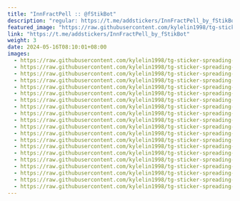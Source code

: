```yaml
---
title: "InnFractPell :: @fStikBot"
description: "regular: https://t.me/addstickers/InnFractPell_by_fStikBot"
featured_image: "https://raw.githubusercontent.com/kylelin1998/tg-sticker-spreading-worldwide-images/main/img/8e19e9e9-e7f4-432f-bb6f-bf96360dfc13.jpg"
link: "https://t.me/addstickers/InnFractPell_by_fStikBot"
weight: 3
date: 2024-05-16T08:10:01+08:00
images:
  - https://raw.githubusercontent.com/kylelin1998/tg-sticker-spreading-worldwide-images/main/img/8e19e9e9-e7f4-432f-bb6f-bf96360dfc13.jpg
  - https://raw.githubusercontent.com/kylelin1998/tg-sticker-spreading-worldwide-images/main/img/fce0f96c-6977-457b-968c-83e72c188912.jpg
  - https://raw.githubusercontent.com/kylelin1998/tg-sticker-spreading-worldwide-images/main/img/924d31cb-75ad-4764-abaf-3853c7240047.jpg
  - https://raw.githubusercontent.com/kylelin1998/tg-sticker-spreading-worldwide-images/main/img/74e58d0c-0f2f-424e-bbfe-985c5d501e2b.jpg
  - https://raw.githubusercontent.com/kylelin1998/tg-sticker-spreading-worldwide-images/main/img/b1618789-4f41-4325-9fcb-fca82021aa18.jpg
  - https://raw.githubusercontent.com/kylelin1998/tg-sticker-spreading-worldwide-images/main/img/bd60cedc-da48-40a7-9641-7f01b3208e22.jpg
  - https://raw.githubusercontent.com/kylelin1998/tg-sticker-spreading-worldwide-images/main/img/287d5693-66c5-4f36-8a6d-5426b05639c5.jpg
  - https://raw.githubusercontent.com/kylelin1998/tg-sticker-spreading-worldwide-images/main/img/7aa3f503-53d6-428c-b6ea-58abf2effcb8.jpg
  - https://raw.githubusercontent.com/kylelin1998/tg-sticker-spreading-worldwide-images/main/img/7fcda727-8aae-43f7-adcd-45625cfe7e6f.jpg
  - https://raw.githubusercontent.com/kylelin1998/tg-sticker-spreading-worldwide-images/main/img/33a8b5ec-a493-4ba6-a266-48def3a5be1d.jpg
  - https://raw.githubusercontent.com/kylelin1998/tg-sticker-spreading-worldwide-images/main/img/a7a21cec-65fe-4ccd-8161-1404c03c146d.jpg
  - https://raw.githubusercontent.com/kylelin1998/tg-sticker-spreading-worldwide-images/main/img/bb965f3c-ff5c-4677-bdda-1466d7c4ed67.jpg
  - https://raw.githubusercontent.com/kylelin1998/tg-sticker-spreading-worldwide-images/main/img/9b16bb01-552b-4cc0-949e-4f1d87fd34c4.jpg
  - https://raw.githubusercontent.com/kylelin1998/tg-sticker-spreading-worldwide-images/main/img/3e2315ce-0691-4736-bfbf-115681b8760e.jpg
  - https://raw.githubusercontent.com/kylelin1998/tg-sticker-spreading-worldwide-images/main/img/6918cf20-151f-422a-8afb-df3570fcbce8.jpg
  - https://raw.githubusercontent.com/kylelin1998/tg-sticker-spreading-worldwide-images/main/img/a707194c-e985-44fc-9a86-2bf6bb517db0.jpg
  - https://raw.githubusercontent.com/kylelin1998/tg-sticker-spreading-worldwide-images/main/img/e139e0b1-4151-4d07-b620-d1daa928b077.jpg
  - https://raw.githubusercontent.com/kylelin1998/tg-sticker-spreading-worldwide-images/main/img/a5ad7717-8f63-4ab8-b2d3-935451e79feb.jpg
  - https://raw.githubusercontent.com/kylelin1998/tg-sticker-spreading-worldwide-images/main/img/2d468fc0-e6ea-4680-9a34-abea8db4e005.jpg
  - https://raw.githubusercontent.com/kylelin1998/tg-sticker-spreading-worldwide-images/main/img/4e988408-c2db-431e-b8b8-fe1c19f96c71.jpg
---
```

